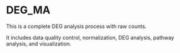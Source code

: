 # DEG_MA
This is a complete DEG analysis process with raw counts.

It includes data quality control, normalization, DEG analysis, pathway analysis, and visualization.
